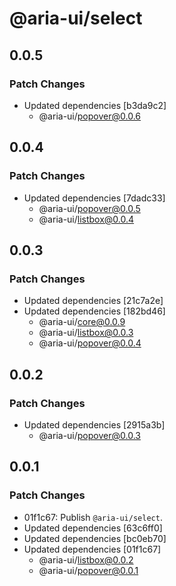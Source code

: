 # @aria-ui/select

## 0.0.5

### Patch Changes

- Updated dependencies [b3da9c2]
  - @aria-ui/popover@0.0.6

## 0.0.4

### Patch Changes

- Updated dependencies [7dadc33]
  - @aria-ui/popover@0.0.5
  - @aria-ui/listbox@0.0.4

## 0.0.3

### Patch Changes

- Updated dependencies [21c7a2e]
- Updated dependencies [182bd46]
  - @aria-ui/core@0.0.9
  - @aria-ui/listbox@0.0.3
  - @aria-ui/popover@0.0.4

## 0.0.2

### Patch Changes

- Updated dependencies [2915a3b]
  - @aria-ui/popover@0.0.3

## 0.0.1

### Patch Changes

- 01f1c67: Publish `@aria-ui/select`.
- Updated dependencies [63c6ff0]
- Updated dependencies [bc0eb70]
- Updated dependencies [01f1c67]
  - @aria-ui/listbox@0.0.2
  - @aria-ui/popover@0.0.1

